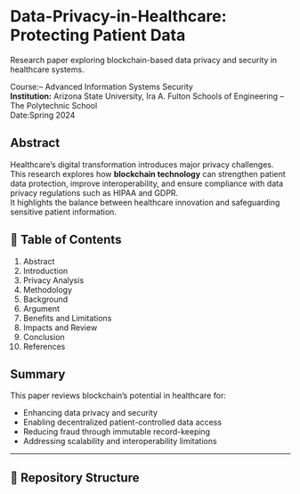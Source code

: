 # Data-Privacy-in-Healthcare: Protecting Patient Data
Research paper exploring blockchain-based data privacy and security in healthcare systems.

Course:– Advanced Information Systems Security  
**Institution:** Arizona State University, Ira A. Fulton Schools of Engineering – The Polytechnic School    
Date:Spring 2024  


## Abstract
Healthcare’s digital transformation introduces major privacy challenges.  
This research explores how **blockchain technology** can strengthen patient data protection, improve interoperability, and ensure compliance with data privacy regulations such as HIPAA and GDPR.  
It highlights the balance between healthcare innovation and safeguarding sensitive patient information.


## 📑 Table of Contents
1. Abstract  
2. Introduction  
3. Privacy Analysis  
4. Methodology  
5. Background  
6. Argument  
7. Benefits and Limitations  
8. Impacts and Review  
9. Conclusion  
10. References  


## Summary
This paper reviews blockchain’s potential in healthcare for:
- Enhancing data privacy and security  
- Enabling decentralized patient-controlled data access  
- Reducing fraud through immutable record-keeping  
- Addressing scalability and interoperability limitations  

---

## 📂 Repository Structure
